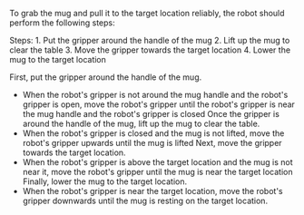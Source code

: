 To grab the mug and pull it to the target location reliably, the robot should perform the following steps:

Steps: 1. Put the gripper around the handle of the mug
2. Lift up the mug to clear the table
3. Move the gripper towards the target location
4. Lower the mug to the target location

First, put the gripper around the handle of the mug. 
- When the robot's gripper is not around the mug handle and the robot's gripper is open, move the robot's gripper until the robot's gripper is near the mug handle and the robot's gripper is closed
Once the gripper is around the handle of the mug, lift up the mug to clear the table.
- When the robot's gripper is closed and the mug is not lifted, move the robot's gripper upwards until the mug is lifted
Next, move the gripper towards the target location.
- When the robot's gripper is above the target location and the mug is not near it, move the robot's gripper until the mug is near the target location
Finally, lower the mug to the target location.
- When the robot's gripper is near the target location, move the robot's gripper downwards until the mug is resting on the target location.